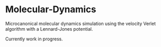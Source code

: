 # Molecular-Dynamics
Microcanonical molecular dynamics simulation using the velocity Verlet algorithm with a Lennard-Jones potential.

Currently work in progress. 
